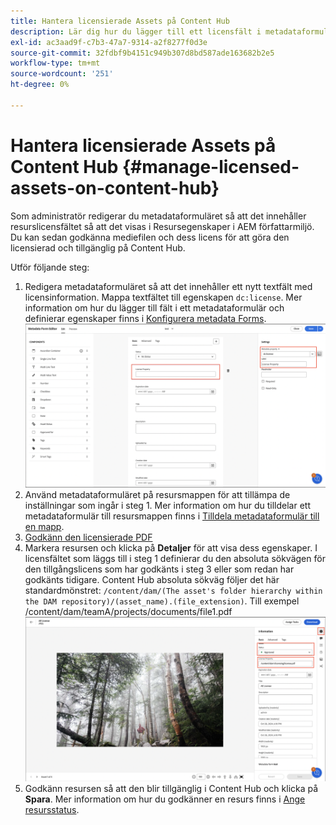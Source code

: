 ```yaml
---
title: Hantera licensierade Assets på Content Hub
description: Lär dig hur du lägger till ett licensfält i metadataformuläret för mediefiler, använder metadataegenskapen Licens på objektmappar och godkänner mediefiler med licenser för användning.
exl-id: ac3aad9f-c7b3-47a7-9314-a2f8277f0d3e
source-git-commit: 32fdbf9b4151c949b307d8bd587ade163682b2e5
workflow-type: tm+mt
source-wordcount: '251'
ht-degree: 0%

---
```


# Hantera licensierade Assets på Content Hub {#manage-licensed-assets-on-content-hub}

Som administratör redigerar du metadataformuläret så att det innehåller resurslicensfältet så att det visas i Resursegenskaper i AEM författarmiljö. Du kan sedan godkänna mediefilen och dess licens för att göra den licensierad och tillgänglig på Content Hub.

Utför följande steg:

1. Redigera metadataformuläret så att det innehåller ett nytt textfält med licensinformation. Mappa textfältet till egenskapen `dc:license`. Mer information om hur du lägger till fält i ett metadataformulär och definierar egenskaper finns i [Konfigurera metadata Forms](/help/assets/metadata-assets-view.md#metadata-forms).
   ![ZIP-extrahering](/help/assets/assets/metadata-form-edit.png)
1. Använd metadataformuläret på resursmappen för att tillämpa de inställningar som ingår i steg 1. Mer information om hur du tilldelar ett metadataformulär till resursmappen finns i [Tilldela metadataformulär till en mapp](/help/assets/metadata-assets-view.md#metadata-forms).
1. [Godkänn den licensierade PDF](/help/assets/manage-organize-assets-view.md#set-asset-status)
1. Markera resursen och klicka på **Detaljer** för att visa dess egenskaper. I licensfältet som läggs till i steg 1 definierar du den absoluta sökvägen för den tillgångslicens som har godkänts i steg 3 eller som redan har godkänts tidigare. Content Hub absoluta sökväg följer det här standardmönstret: `/content/dam/(The asset's folder hierarchy within the DAM repository)/(asset_name).(file_extension)`. Till exempel /content/dam/teamA/projects/documents/file1.pdf
   ![absolut sökväg](/help/assets/assets/absolute-path.png)
1. Godkänn resursen så att den blir tillgänglig i Content Hub och klicka på **Spara**. Mer information om hur du godkänner en resurs finns i [Ange resursstatus](/help/assets/manage-organize-assets-view.md#set-asset-status).
